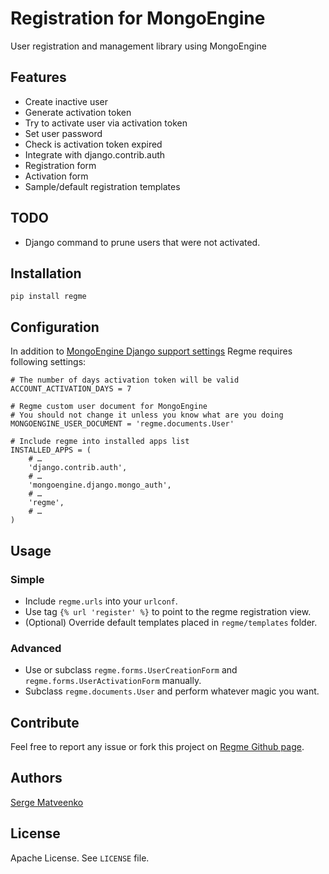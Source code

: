 Registration for MongoEngine
============================

User registration and management library using MongoEngine


Features
--------

* Create inactive user
* Generate activation token
* Try to activate user via activation token
* Set user password
* Check is activation token expired
* Integrate with django.contrib.auth
* Registration form
* Activation form
* Sample/default registration templates


TODO
----

* Django command to prune users that were not activated.


Installation
------------

`pip install regme`


Configuration
-------------

In addition to [MongoEngine Django support settings](http://docs.mongoengine.org/django.html) Regme requires following settings:

    # The number of days activation token will be valid
    ACCOUNT_ACTIVATION_DAYS = 7
    
    # Regme custom user document for MongoEngine
    # You should not change it unless you know what are you doing
    MONGOENGINE_USER_DOCUMENT = 'regme.documents.User'
    
    # Include regme into installed apps list 
    INSTALLED_APPS = (
        # …
        'django.contrib.auth',
        # …
        'mongoengine.django.mongo_auth',
        # …
        'regme',
        # …
    )


Usage
-----


### Simple

* Include `regme.urls` into your `urlconf`.
* Use tag `{% url 'register' %}` to point to the regme registration view.
* (Optional) Override default templates placed in `regme/templates` folder.


### Advanced

* Use or subclass `regme.forms.UserCreationForm` and `regme.forms.UserActivationForm` manually.
* Subclass `regme.documents.User` and perform whatever magic you want.


Contribute
----------

Feel free to report any issue or fork this project on [Regme Github page](https://github.com/lig/regme).


Authors
-------

[Serge Matveenko](https://github.com/lig)


License
-------

Apache License. See `LICENSE` file.
